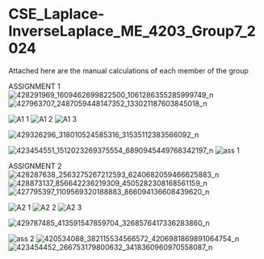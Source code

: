 # CSE_Laplace-InverseLaplace_ME_4203_Group7_2024
Attached here are the manual calculations of each member of the group

ASSIGNMENT 1
![428291969_1609462699822500_1061286355285999749_n](https://github.com/Dekudeks/CSE_Laplace-InverseLaplace_ME_4203_Group7_2024/assets/161302464/4c8d31bc-e857-4a6d-b14f-7556b8bb0b20)
![427963707_2487059448147352_133021187603845018_n](https://github.com/Dekudeks/CSE_Laplace-InverseLaplace_ME_4203_Group7_2024/assets/161302464/3f05bb18-b6c1-4ce4-9c81-98b1b3115830)

![A1 1](https://github.com/Dekudeks/CSE_Laplace-InverseLaplace_ME_4203_Group7_2024/assets/159032350/eed46943-a104-4e34-bf70-ec46d97de8e2)
![A1 2](https://github.com/Dekudeks/CSE_Laplace-InverseLaplace_ME_4203_Group7_2024/assets/159032350/41e7d6e8-eed4-4b49-bbf9-58c92eb7c490)
![A1 3](https://github.com/Dekudeks/CSE_Laplace-InverseLaplace_ME_4203_Group7_2024/assets/159032350/64301481-91b0-4822-973f-438b41191261)

![429326296_318010524585316_31535112383566092_n](https://github.com/Dekudeks/CSE_Laplace-InverseLaplace_ME_4203_Group7_2024/assets/161009651/f3647cd5-2bd4-4eae-ad9b-e87d537ca251)

![423454551_1512023269375554_6890945449768342197_n](https://github.com/Dekudeks/CSE_Laplace-InverseLaplace_ME_4203_Group7_2024/assets/160557228/7ff9b2fe-86d3-42c0-9d39-4cec3e05944d)
![ass 1](https://github.com/Dekudeks/CSE_Laplace-InverseLaplace_ME_4203_Group7_2024/assets/160557228/c3ae01b4-3a10-48c7-940a-6cbb8ac7b8a9)

ASSIGNMENT 2
![428287638_2563275267212593_6240682059466625883_n](https://github.com/Dekudeks/CSE_Laplace-InverseLaplace_ME_4203_Group7_2024/assets/161302464/bdf76d24-b679-4289-9b6c-8f1a735e6e74)
![428873137_856642236219309_4505282308168561159_n](https://github.com/Dekudeks/CSE_Laplace-InverseLaplace_ME_4203_Group7_2024/assets/161302464/555abdc4-8d74-4b60-8638-e7c651c66665)
![427795397_1109569320188883_866094136608439620_n](https://github.com/Dekudeks/CSE_Laplace-InverseLaplace_ME_4203_Group7_2024/assets/161302464/05344e6f-f840-4ea6-bbb8-9c4ce28fe292)

![A2 1](https://github.com/Dekudeks/CSE_Laplace-InverseLaplace_ME_4203_Group7_2024/assets/159032350/ed2b2c4c-6614-4e44-85da-b7ec4049eba4)
![A2 2](https://github.com/Dekudeks/CSE_Laplace-InverseLaplace_ME_4203_Group7_2024/assets/159032350/f243bc04-aa16-4284-8749-aa3992b526c4)
![A2 3](https://github.com/Dekudeks/CSE_Laplace-InverseLaplace_ME_4203_Group7_2024/assets/159032350/99f5edfb-6c21-426e-a44e-5975c8407ae3)

![429787485_413591547859704_3268576417336283860_n](https://github.com/Dekudeks/CSE_Laplace-InverseLaplace_ME_4203_Group7_2024/assets/161009651/645bec0f-7614-49a7-a184-18e867ae27e0)

![ass 2](https://github.com/Dekudeks/CSE_Laplace-InverseLaplace_ME_4203_Group7_2024/assets/160557228/d042b608-326a-41af-9edf-be94209c3ddb)
![420534088_382115534566572_4206981869891064754_n](https://github.com/Dekudeks/CSE_Laplace-InverseLaplace_ME_4203_Group7_2024/assets/160557228/8054f821-d710-4d53-8b82-2a7916767f0f)
![423454452_266753179800632_3418360960970558087_n](https://github.com/Dekudeks/CSE_Laplace-InverseLaplace_ME_4203_Group7_2024/assets/160557228/af298d56-0d6e-4f89-b490-cf4e0fa56955)


